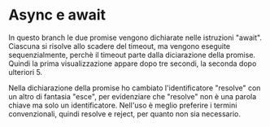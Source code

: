 # Async e await

In questo branch le due promise vengono dichiarate nelle istruzioni "await". Ciascuna si risolve allo scadere del timeout, ma vengono eseguite sequenzialmente, perchè il timeout parte dalla diciarazione della promise. Quindi la prima visualizzazione appare dopo tre secondi, la seconda dopo ulteriori 5.

Nella dichiarazione della promise ho cambiato l'identificatore "resolve" con un altro di fantasia "esce", per evidenziare che "resolve" non è una parola chiave ma solo un identificatore. Nell'uso è meglio preferire i termini convenzionali, quindi resolve e reject, per quanto non sia necessario.
